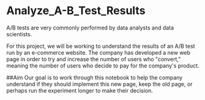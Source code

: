 # Analyze_A-B_Test_Results
A/B tests are very commonly performed by data analysts and data scientists.

For this project, we will be working to understand the results of an A/B test run by an e-commerce website. The company has developed a new web page in order to try and increase the number of users who "convert," meaning the number of users who decide to pay for the company's product. 

##Aim
Our goal is to work through this notebook to help the company understand if they should implement this new page, keep the old page, or perhaps run the experiment longer to make their decision.  
